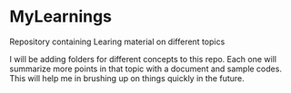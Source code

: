 # MyLearnings
Repository containing Learing material on different topics

I will be adding folders for different concepts to this repo.
Each one will summarize more points in that topic with a document and sample codes.
This will help me in brushing up on things quickly in the future.
